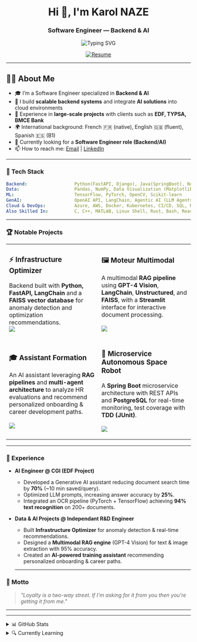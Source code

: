 <h1 align="center">Hi 👋, I'm Karol NAZE</h1>
<h3 align="center">Software Engineer — Backend & AI </h3>

<p align="center">
  <img src="https://readme-typing-svg.demolab.com/?lines=Backend%20Engineer%20%7C%20ML-AI%20%7C%20Generative%20AI;IoT%20%7C%20Embedded%20Systems%20%7C%20Edge%20Computing;Always%20Learning%20%26%20Building%20!&center=true&vCenter=true&pause=1500&width=950" alt="Typing SVG" />
</p>


<p align="center">
  <a href="https://wendyamkarol.github.io/Karol-Naze-resume/">
    <img src="https://img.shields.io/badge/View%20Resume-007ACC?style=for-the-badge&logo=readme&logoColor=white" alt="Resume" />
  </a>
</p>

---

## 👨‍💻 About Me  

- 🎓 I’m a Software Engineer specialized in **Backend & AI**  
- 🚀 I build **scalable backend systems** and integrate **AI solutions** into cloud environments  
- 🏢 Experience in **large-scale projects** with clients such as **EDF, TYPSA, BMCE Bank**  
- 🌍 International background: French 🇫🇷 (native), English 🇬🇧 (fluent), Spanish 🇪🇸 (B1)  
- 🎯 Currently looking for a **Software Engineer role (Backend/AI)**
- 📫 How to reach me: [Email](mailto:w.karolnaze@gmail.com) | [LinkedIn](https://www.linkedin.com/in/karol-naze/)  

---

### 🧰 Tech Stack

```yaml
Backend:                  Python(FastAPI, Django), Java(SpringBoot), Node.js, REST APIs
Data:                     Pandas, NumPy, Data Visualization (Matplotlib) 
ML:                       TensorFlow, PyTorch, OpenCV, Scikit-learn
GenAI:                    OpenAI API, LangChain, Agentic AI (LLM Agents, Multi-Agent Systems)
Cloud & DevOps:           Azure, AWS, Docker, Kubernetes, CI/CD, SQL, NoSQL
Also Skilled In:          C, C++, MATLAB, Linux Shell, Rust, Bash, React, HTML/CSS
```
----

### 🏆 Notable Projects  

<table>
<tr>
<td width="50%">
<h3>⚡ Infrastructure Optimizer</h3>
<p>
Backend built with <strong>Python, FastAPI, LangChain</strong> and a <strong>FAISS vector database</strong> for anomaly detection and optimization recommendations.<br>
<a href="https://github.com/WendyamKarol/infra-optimizer-llm">
</a>
<a href="https://github.com/WendyamKarol/infra-optimizer-llm">
<img src="https://img.shields.io/badge/View%20Project-171515?style=for-the-badge&logo=github&logoColor=white" />
</a>
</p>
</td>

<td width="50%">
<h3>🖼️ Moteur Multimodal</h3>
<p>
A multimodal <strong>RAG pipeline</strong> using <strong>GPT-4 Vision</strong>, <strong>LangChain</strong>, <strong>Unstructured</strong>, and <strong>FAISS</strong>, with a <strong>Streamlit</strong> interface for interactive document processing.<br><br> 
<a href="https://github.com/WendyamKarol/IA-Projects-Hub/tree/main/RAG/NOTEBOOKS">
</a>
<a href="https://github.com/WendyamKarol/IA-Projects-Hub/tree/main/RAG/NOTEBOOKS">
<img src="https://img.shields.io/badge/View%20Project-171515?style=for-the-badge&logo=github&logoColor=white" />
</a>
</p>
</td>
</tr>

<tr>
<td width="50%">
<h3>🎓 Assistant Formation</h3>
<p>
An AI assistant leveraging <strong>RAG pipelines</strong> and <strong>multi-agent architecture</strong> to analyze HR evaluations and recommend personalized onboarding & career development paths.<br><br>
<a href="https://github.com/WendyamKarol/RAG-DRH-Recommandations-RH-intelligentes">
</a>
<a href="https://github.com/WendyamKarol/RAG-DRH-Recommandations-RH-intelligentes">
<img src="https://img.shields.io/badge/View%20Project-171515?style=for-the-badge&logo=github&logoColor=white" />
</a>
</p>
</td>

<td width="50%">
<h3>🤖 Microservice Autonomous Space Robot</h3>
<p>
A <strong>Spring Boot</strong> microservice architecture with REST APIs and <strong>PostgreSQL</strong> for real-time monitoring, test coverage with <strong>TDD (JUnit)</strong>.<br><br>
<a href="https://github.com/WendyamKarol/Stack-Lab/tree/main/microservice_autonomous_space_robot">
</a>
<a href="https://github.com/WendyamKarol/Stack-Lab/tree/main/microservice_autonomous_space_robot">
<img src="https://img.shields.io/badge/View%20Project-171515?style=for-the-badge&logo=github&logoColor=white" />
</a>
</p>
</td>
</tr>
</table>

---

### 💼 Experience  

* **AI Engineer @ CGI (EDF Project)**  
  * Developed a Generative AI assistant reducing document search time by **70%** (~10 min saved/query).  
  * Optimized LLM prompts, increasing answer accuracy by **25%**.  
  * Integrated an OCR pipeline (PyTorch + TensorFlow) achieving **94% text recognition** on 200+ documents.  

* **Data & AI Projects @ Independant R&D Engineer** 
  * Built **Infrastructure Optimizer** for anomaly detection & real-time recommendations.  
  * Designed a **Multimodal RAG engine** (GPT-4 Vision) for text & image extraction with 95% accuracy.  
  * Created an **AI-powered training assistant** recommending personalized onboarding & career paths.
 
  ---

### 🏅 Motto  

> *"Loyalty is a two-way street. If I'm asking for it from you then you're getting it from me."*

---

---

<details>
<summary>📊 GitHub Stats</summary>

<div align="center">
  <table>
    <tr>
      <!-- GitHub Stats -->
      <td style="width: 49%; height: 330px;">
        <img 
          src="https://github-readme-stats.vercel.app/api?username=WendyamKarol&show_icons=true&theme=radical&hide_border=true&rank_icon=github&include_all_commits=true&hide=contribs" 
          alt="Karol's GitHub Stats" 
          style="width: 100%; height: 100%; object-fit: cover; border-radius: 10px;" />
      </td>
      <!-- GitHub Streak -->
      <td style="width: 49%; height: 330px;">
        <img 
          src="https://streak-stats.demolab.com?user=WendyamKarol&theme=radical&hide_border=true&date_format=%5BY.%5Dn.j&card_width=500&hide_longest_streak=true" 
          alt="Karol's GitHub Streak" 
          style="width: 100%; height: 100%; object-fit: cover; border-radius: 10px;" />
      </td>
    </tr>
  </table>
</div>


<p align="center">
  <img src="https://komarev.com/ghpvc/?username=WendyamKarol&label=Profile%20views&color=0e75b6&style=flat" alt="Profile views" />
  &nbsp;•&nbsp;
  <a href="https://github.com/WendyamKarol?tab=followers">
    <img alt="followers" title="Follow me on GitHub" src="https://img.shields.io/github/followers/WendyamKarol?color=236ad3&label=Followers&logo=github&logoColor=white&style=flat" />
  </a>
</p>

</details>


<details>
<summary>🔍 Currently Learning</summary>

* Building **Autonomous AI Agents** with LangChain
* Applying **Business Analytics** with data-driven decision making   
* Designing **Scalable IoT & Edge Systems**  
* Quantitative Finance — mathematical modeling, time series analysis, and algorithmic trading systems.

</details>



